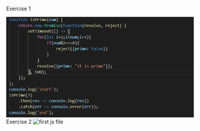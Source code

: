 Exercise 1

![first js file](https://github.com/hgebrekidan/cs445_labs/blob/main/lab5/first.png)
Exercise 2
![first js file]()
